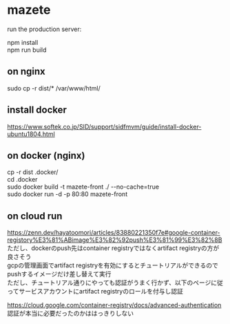# mazete

run the production server:

npm install  
npm run build

## on nginx
sudo cp -r dist/* /var/www/html/

## install docker
https://www.softek.co.jp/SID/support/sidfmvm/guide/install-docker-ubuntu1804.html

## on docker (nginx)
cp -r dist .docker/  
cd .docker  
sudo docker build -t mazete-front ./ --no-cache=true  
sudo docker run -d -p 80:80 mazete-front

## on cloud run
https://zenn.dev/hayatoomori/articles/83880221350f7e#google-container-registory%E3%81%ABimage%E3%82%92push%E3%81%99%E3%82%8B  
ただし、dockerのpush先はcontainer registryではなくartifact registryの方が良さそう  
gcpの管理画面でartifact registryを有効にするとチュートリアルができるのでpushするイメージだけ差し替えて実行  
ただし、チュートリアル通りにやっても認証がうまく行かず、以下のページに従ってサービスアカウントにartifact registryのロールを付与し認証


https://cloud.google.com/container-registry/docs/advanced-authentication  
認証が本当に必要だったのかははっきりしない